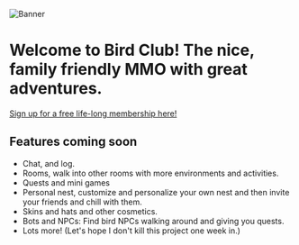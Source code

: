![Banner](https://i.imgur.com/rAB18tJ.png)
# Welcome to Bird Club! The nice, family friendly MMO with great adventures.
[Sign up for a free life-long membership here! ](http://bird.livingforit.xyz)


## Features coming soon
- Chat, and log.
- Rooms, walk into other rooms with more environments and activities.
- Quests and mini games
- Personal nest, customize and personalize your own nest and then invite your friends and chill with them.
- Skins and hats and other cosmetics.
- Bots and NPCs: Find bird NPCs walking around and giving you quests.
- Lots more! (Let's hope I don't kill this project one week in.)

